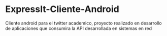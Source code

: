 # ExpressIt-Cliente-Android
Cliente android para el twitter academico, proyecto realizado en desarrollo de aplicaciones que consumira la API desarrollada en sistemas en red
